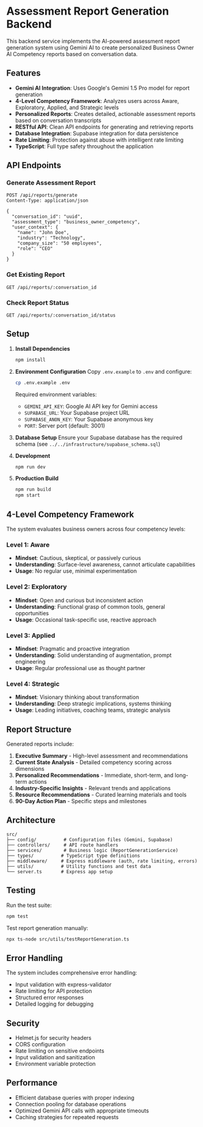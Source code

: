 # Assessment Report Generation Backend

This backend service implements the AI-powered assessment report generation system using Gemini AI to create personalized Business Owner AI Competency reports based on conversation data.

## Features

- **Gemini AI Integration**: Uses Google's Gemini 1.5 Pro model for report generation
- **4-Level Competency Framework**: Analyzes users across Aware, Exploratory, Applied, and Strategic levels
- **Personalized Reports**: Creates detailed, actionable assessment reports based on conversation transcripts
- **RESTful API**: Clean API endpoints for generating and retrieving reports
- **Database Integration**: Supabase integration for data persistence
- **Rate Limiting**: Protection against abuse with intelligent rate limiting
- **TypeScript**: Full type safety throughout the application

## API Endpoints

### Generate Assessment Report
```http
POST /api/reports/generate
Content-Type: application/json

{
  "conversation_id": "uuid",
  "assessment_type": "business_owner_competency",
  "user_context": {
    "name": "John Doe",
    "industry": "Technology",
    "company_size": "50 employees",
    "role": "CEO"
  }
}
```

### Get Existing Report
```http
GET /api/reports/:conversation_id
```

### Check Report Status
```http
GET /api/reports/:conversation_id/status
```

## Setup

1. **Install Dependencies**
   ```bash
   npm install
   ```

2. **Environment Configuration**
   Copy `.env.example` to `.env` and configure:
   ```bash
   cp .env.example .env
   ```
   
   Required environment variables:
   - `GEMINI_API_KEY`: Google AI API key for Gemini access
   - `SUPABASE_URL`: Your Supabase project URL
   - `SUPABASE_ANON_KEY`: Your Supabase anonymous key
   - `PORT`: Server port (default: 3001)

3. **Database Setup**
   Ensure your Supabase database has the required schema (see `../../infrastructure/supabase_schema.sql`)

4. **Development**
   ```bash
   npm run dev
   ```

5. **Production Build**
   ```bash
   npm run build
   npm start
   ```

## 4-Level Competency Framework

The system evaluates business owners across four competency levels:

### Level 1: Aware
- **Mindset**: Cautious, skeptical, or passively curious
- **Understanding**: Surface-level awareness, cannot articulate capabilities
- **Usage**: No regular use, minimal experimentation

### Level 2: Exploratory  
- **Mindset**: Open and curious but inconsistent action
- **Understanding**: Functional grasp of common tools, general opportunities
- **Usage**: Occasional task-specific use, reactive approach

### Level 3: Applied
- **Mindset**: Pragmatic and proactive integration
- **Understanding**: Solid understanding of augmentation, prompt engineering
- **Usage**: Regular professional use as thought partner

### Level 4: Strategic
- **Mindset**: Visionary thinking about transformation
- **Understanding**: Deep strategic implications, systems thinking
- **Usage**: Leading initiatives, coaching teams, strategic analysis

## Report Structure

Generated reports include:

1. **Executive Summary** - High-level assessment and recommendations
2. **Current State Analysis** - Detailed competency scoring across dimensions
3. **Personalized Recommendations** - Immediate, short-term, and long-term actions
4. **Industry-Specific Insights** - Relevant trends and applications
5. **Resource Recommendations** - Curated learning materials and tools
6. **90-Day Action Plan** - Specific steps and milestones

## Architecture

```
src/
├── config/          # Configuration files (Gemini, Supabase)
├── controllers/     # API route handlers
├── services/        # Business logic (ReportGenerationService)
├── types/          # TypeScript type definitions
├── middleware/     # Express middleware (auth, rate limiting, errors)
├── utils/          # Utility functions and test data
└── server.ts       # Express app setup
```

## Testing

Run the test suite:
```bash
npm test
```

Test report generation manually:
```bash
npx ts-node src/utils/testReportGeneration.ts
```

## Error Handling

The system includes comprehensive error handling:
- Input validation with express-validator
- Rate limiting for API protection  
- Structured error responses
- Detailed logging for debugging

## Security

- Helmet.js for security headers
- CORS configuration
- Rate limiting on sensitive endpoints
- Input validation and sanitization
- Environment variable protection

## Performance

- Efficient database queries with proper indexing
- Connection pooling for database operations
- Optimized Gemini API calls with appropriate timeouts
- Caching strategies for repeated requests